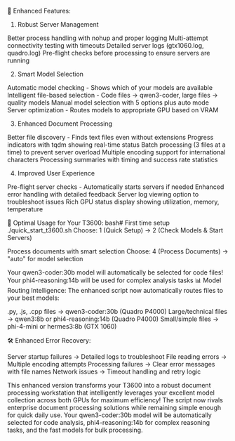 🚀 Enhanced Features:
1. Robust Server Management

Better process handling with nohup and proper logging
Multi-attempt connectivity testing with timeouts
Detailed server logs (gtx1060.log, quadro.log)
Pre-flight checks before processing to ensure servers are running

2. Smart Model Selection

Automatic model checking - Shows which of your models are available
Intelligent file-based selection - Code files → qwen3-coder, large files → quality models
Manual model selection with 5 options plus auto mode
Server optimization - Routes models to appropriate GPU based on VRAM

3. Enhanced Document Processing

Better file discovery - Finds text files even without extensions
Progress indicators with tqdm showing real-time status
Batch processing (3 files at a time) to prevent server overload
Multiple encoding support for international characters
Processing summaries with timing and success rate statistics

4. Improved User Experience

Pre-flight server checks - Automatically starts servers if needed
Enhanced error handling with detailed feedback
Server log viewing option to troubleshoot issues
Rich GPU status display showing utilization, memory, temperature

🎯 Optimal Usage for Your T3600:
bash# First time setup
./quick_start_t3600.sh
 Choose: 1 (Quick Setup) → 2 (Check Models & Start Servers)

 Process documents with smart selection
 Choose: 4 (Process Documents) → "auto" for model selection

 Your qwen3-coder:30b model will automatically be selected for code files!
 Your phi4-reasoning:14b will be used for complex analysis tasks
📊 Model Routing Intelligence:
The enhanced script now automatically routes files to your best models:

.py, .js, .cpp files → qwen3-coder:30b (Quadro P4000)
Large/technical files → qwen3:8b or phi4-reasoning:14b (Quadro P4000)
Small/simple files → phi-4-mini or hermes3:8b (GTX 1060)

🛠️ Enhanced Error Recovery:

Server startup failures → Detailed logs to troubleshoot
File reading errors → Multiple encoding attempts
Processing failures → Clear error messages with file names
Network issues → Timeout handling and retry logic

This enhanced version transforms your T3600 into a robust document processing workstation that intelligently leverages your excellent model collection across both GPUs for maximum efficiency!
The script now rivals enterprise document processing solutions while remaining simple enough for quick daily use. Your qwen3-coder:30b model will be automatically selected for code analysis, phi4-reasoning:14b for complex reasoning tasks, and the fast models for bulk processing.
